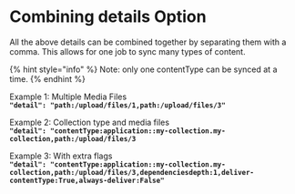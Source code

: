 # Combining details Option

All the above details can be combined together by separating them with a comma. This allows for one job to sync many types of content.   


{% hint style="info" %}
Note: only one contentType can be synced at a time.  
{% endhint %}

Example 1: Multiple Media Files  
**`"detail": "path:/upload/files/1,path:/upload/files/3"`**` `  
  
Example 2: Collection type and media files   
**`"detail": "contentType:application::my-collection.my-collection,path:/upload/files/3`**  
  
Example 3: With extra flags   
**`"detail": "contentType:application::my-collection.my-collection,path:/upload/files/3,dependenciesdepth:1,deliver-contentType:True,always-deliver:False"`**

